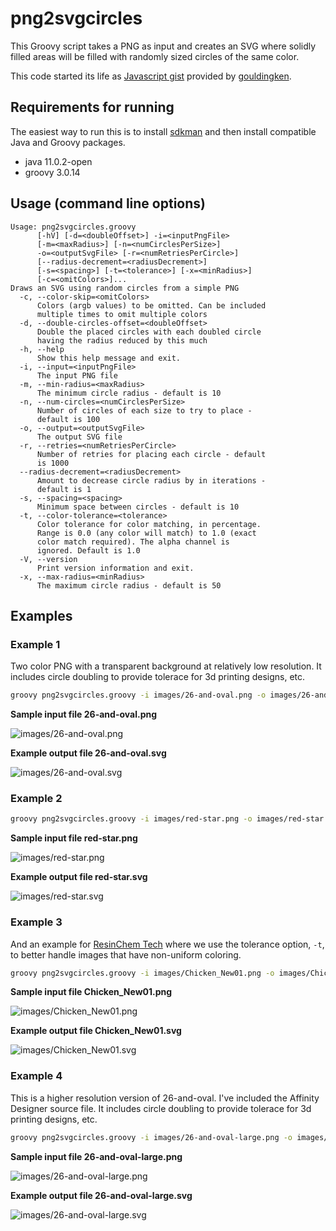 # png2svgcircles

This Groovy script takes a PNG as input and creates an SVG where
solidly filled areas will be filled with randomly sized
circles of the same color.

This code started its life as [Javascript gist](https://gist.github.com/gouldingken/8d0b7a05b0b0156da3b8) provided by
[gouldingken](https://gist.github.com/gouldingken). 

## Requirements for running

The easiest way to run this is to install [sdkman](https://sdkman.io/)
and then install compatible Java and Groovy packages.
* java 11.0.2-open
* groovy 3.0.14

## Usage (command line options)

```
Usage: png2svgcircles.groovy 
      [-hV] [-d=<doubleOffset>] -i=<inputPngFile>
      [-m=<maxRadius>] [-n=<numCirclesPerSize>]
      -o=<outputSvgFile> [-r=<numRetriesPerCircle>]
      [--radius-decrement=<radiusDecrement>]
      [-s=<spacing>] [-t=<tolerance>] [-x=<minRadius>]
      [-c=<omitColors>]...
Draws an SVG using random circles from a simple PNG
  -c, --color-skip=<omitColors>
      Colors (argb values) to be omitted. Can be included
      multiple times to omit multiple colors
  -d, --double-circles-offset=<doubleOffset>
      Double the placed circles with each doubled circle
      having the radius reduced by this much
  -h, --help
      Show this help message and exit.
  -i, --input=<inputPngFile>
      The input PNG file
  -m, --min-radius=<maxRadius>
      The minimum circle radius - default is 10
  -n, --num-circles=<numCirclesPerSize>
      Number of circles of each size to try to place -
      default is 100
  -o, --output=<outputSvgFile>
      The output SVG file
  -r, --retries=<numRetriesPerCircle>
      Number of retries for placing each circle - default
      is 1000
  --radius-decrement=<radiusDecrement>
      Amount to decrease circle radius by in iterations -
      default is 1
  -s, --spacing=<spacing>
      Minimum space between circles - default is 10
  -t, --color-tolerance=<tolerance>
      Color tolerance for color matching, in percentage.
      Range is 0.0 (any color will match) to 1.0 (exact
      color match required). The alpha channel is
      ignored. Default is 1.0
  -V, --version
      Print version information and exit.
  -x, --max-radius=<minRadius>
      The maximum circle radius - default is 50
```

## Examples

### Example 1

Two color PNG with a transparent background at relatively low resolution. It includes circle doubling to provide tolerace for 3d printing designs, etc.

```bash
groovy png2svgcircles.groovy -i images/26-and-oval.png -o images/26-and-oval.svg -s 5 -m 8 -x 30 -c -1 -d 1
```

**Sample input file 26-and-oval.png**

![images/26-and-oval.png](images/26-and-oval.png)

**Example output file 26-and-oval.svg**

![images/26-and-oval.svg](images/26-and-oval.svg)

### Example 2

```bash
groovy png2svgcircles.groovy -i images/red-star.png -o images/red-star.svg -s 2 -m 5 -x 30 -c 0
```

**Sample input file red-star.png**

![images/red-star.png](images/red-star.png)

**Example output file red-star.svg**

![images/red-star.svg](images/red-star.svg)

### Example 3

And an example for [ResinChem Tech](https://www.youtube.com/@ResinChemTech) where we use the tolerance option, `-t`, to better handle images that have non-uniform coloring.

```bash
groovy png2svgcircles.groovy -i images/Chicken_New01.png -o images/Chicken_New01.svg -s 1 -m 2 -x 20 -t 0.5
```

**Sample input file Chicken_New01.png**

![images/Chicken_New01.png](images/Chicken_New01.png)

**Example output file Chicken_New01.svg**

![images/Chicken_New01.svg](images/Chicken_New01.svg)

### Example 4

This is a higher resolution version of 26-and-oval. I've included the Affinity Designer source file. It includes circle doubling to provide tolerace for 3d printing designs, etc.

```bash
groovy png2svgcircles.groovy -i images/26-and-oval-large.png -o images/26-and-oval-large.svg -s 10 -m 20 -x 120 -c -1 -d 1 --radius-decrement 5
```

**Sample input file 26-and-oval-large.png**

![images/26-and-oval-large.png](images/26-and-oval-large.png)

**Example output file 26-and-oval-large.svg**

![images/26-and-oval-large.svg](images/26-and-oval-large.svg)

